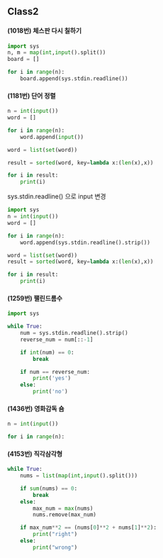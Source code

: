 ## Class2

#### (1018번) 체스판 다시 칠하기

```py
import sys
n, m = map(int,input().split())
board = []

for i in range(n):
    board.append(sys.stdin.readline())
```

#### (1181번) 단어 정렬

```py
n = int(input())
word = []

for i in range(n):
    word.append(input())

word = list(set(word))

result = sorted(word, key=lambda x:(len(x),x))

for i in result:
    print(i)
```

sys.stdin.readline() 으로 input 변경

```py
import sys
n = int(input())
word = []

for i in range(n):
    word.append(sys.stdin.readline().strip())

word = list(set(word))
result = sorted(word, key=lambda x:(len(x),x))

for i in result:
    print(i)
```

#### (1259번) 팰린드롬수

```py
import sys

while True:
    num = sys.stdin.readline().strip()
    reverse_num = num[::-1]

    if int(num) == 0:
        break

    if num == reverse_num:
        print('yes')
    else:
        print('no')
```

#### (1436번) 영화감독 숌

```py
n = int(input())

for i in range(n):
```

#### (4153번) 직각삼각형

```python
while True:
    nums = list(map(int,input().split()))

    if sum(nums) == 0:
        break
    else:
        max_num = max(nums)
        nums.remove(max_num)

    if max_num**2 == (nums[0]**2 + nums[1]**2):
        print("right")
    else:
        print("wrong")
```
